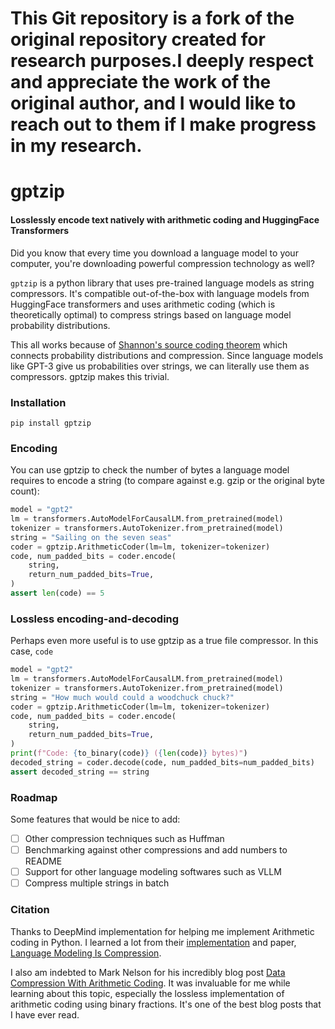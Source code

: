 # This Git repository is a fork of the original repository created for research purposes.I deeply respect and appreciate the work of the original author, and I would like to reach out to them if I make progress in my research.


# gptzip
#### Losslessly encode text natively with arithmetic coding and HuggingFace Transformers

Did you know that every time you download a language model to your computer, you're downloading powerful compression technology as well?

`gptzip` is a python library that uses pre-trained language models as string compressors. It's compatible out-of-the-box with language models from HuggingFace transformers and uses arithmetic coding (which is theoretically optimal) to compress strings based on language model probability distributions. 

This all works because of [Shannon's source coding theorem](https://en.wikipedia.org/wiki/Shannon%27s_source_coding_theorem) which connects probability distributions and compression. Since language models like GPT-3 give us probabilities over strings, we can literally use them as compressors. gptzip makes this trivial.

### Installation
```pip install gptzip```

### Encoding

You can use gptzip to check the number of bytes a language model requires to encode a string (to compare against e.g. gzip or the original byte count):

```python
model = "gpt2"
lm = transformers.AutoModelForCausalLM.from_pretrained(model)
tokenizer = transformers.AutoTokenizer.from_pretrained(model)
string = "Sailing on the seven seas"
coder = gptzip.ArithmeticCoder(lm=lm, tokenizer=tokenizer)
code, num_padded_bits = coder.encode(
    string, 
    return_num_padded_bits=True, 
)
assert len(code) == 5
```

### Lossless encoding-and-decoding

Perhaps even more useful is to use gptzip as a true file compressor. In this case, `code`
```python
model = "gpt2"
lm = transformers.AutoModelForCausalLM.from_pretrained(model)
tokenizer = transformers.AutoTokenizer.from_pretrained(model)
string = "How much would could a woodchuck chuck?"
coder = gptzip.ArithmeticCoder(lm=lm, tokenizer=tokenizer)
code, num_padded_bits = coder.encode(
    string, 
    return_num_padded_bits=True, 
)
print(f"Code: {to_binary(code)} ({len(code)} bytes)")
decoded_string = coder.decode(code, num_padded_bits=num_padded_bits)
assert decoded_string == string
```


### Roadmap

Some features that would be nice to add:

- [ ] Other compression techniques such as Huffman
- [ ] Benchmarking against other compressions and add numbers to README
- [ ] Support for other language modeling softwares such as VLLM
- [ ] Compress multiple strings in batch

### Citation

Thanks to DeepMind implementation for helping me implement Arithmetic coding in Python. I learned a lot from their [implementation](https://github.com/google-deepmind/language_modeling_is_compression) and paper, [Language Modeling Is Compression](https://deepmind.google/research/publications/39768/). 

I also am indebted to Mark Nelson for his incredibly blog post [Data Compression With Arithmetic Coding](https://marknelson.us/posts/2014/10/19/data-compression-with-arithmetic-coding.html). It was invaluable for me while learning about this topic, especially the lossless implementation of arithmetic coding using binary fractions. It's one of the best blog posts that I have ever read.
